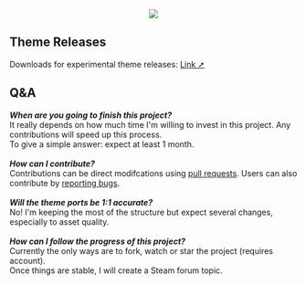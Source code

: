 <p align="center"><img src="https://raw.githubusercontent.com/TheRealDannyyy/Phase-Shift-Theme-Ports/master/.github/ASSETS/git_logo.png"></p>

## Theme Releases
Downloads for experimental theme releases: <a href="https://github.com/TheRealDannyyy/Phase-Shift-Theme-Ports/releases">Link ➚</a>

## Q&A
<i><b>When are you going to finish this project?</b></i><br>
It really depends on how much time I'm willing to invest in this project. Any contributions will speed up this process. <br> To give a simple answer: expect at least 1 month.
<br><br><i><b>How can I contribute?</b></i><br>
Contributions can be direct modifcations using <a href="https://github.com/TheRealDannyyy/Phase-Shift-Theme-Ports/pulls">pull requests</a>. Users can also contribute by <a href="https://github.com/TheRealDannyyy/Phase-Shift-Theme-Ports/issues">reporting bugs</a>.
<br><br><i><b>Will the theme ports be 1:1 accurate?</b></i><br>
No! I'm keeping the most of the structure but expect several changes, especially to asset quality.
<br><br><i><b>How can I follow the progress of this project?</b></i><br>
Currently the only ways are to fork, watch or star the project (requires account). <br>Once things are stable, I will create a Steam forum topic.
